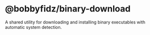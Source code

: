 # @bobbyfidz/binary-download

A shared utility for downloading and installing binary executables with automatic system detection.
